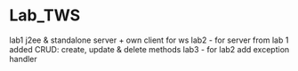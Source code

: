 # Lab_TWS
lab1 j2ee & standalone server + own client for ws
lab2 - for server from lab 1 added CRUD: create, update & delete methods
lab3 - for lab2 add exception handler
